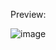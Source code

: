 Preview:


![image](https://github.com/user-attachments/assets/381ae13e-486a-476f-9096-0ca93645bbd2)
